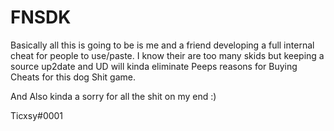 # FNSDK

Basically all this is going to be is me and a friend developing a full internal cheat for people to use/paste.
I know their are too many skids but keeping a source up2date and UD will kinda eliminate Peeps reasons for Buying Cheats 
for this dog Shit game.

And Also kinda a sorry for all the shit on my end :) 


Ticxsy#0001
